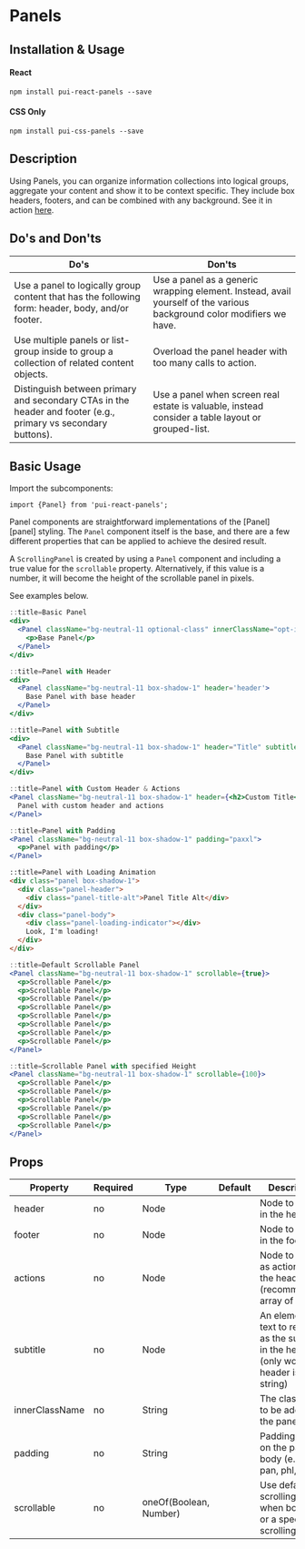 # Panels

## Installation & Usage

#### React
`npm install pui-react-panels --save`

#### CSS Only
`npm install pui-css-panels --save`

## Description

Using Panels, you can organize information collections into logical groups, aggregate your content and show it to be context specific. They include box headers, footers, and can be combined with any background. See it in action [here](https://pui-pivots.cfapps.io/).

## Do's and Don'ts
Do's         | Don'ts
-------------|----------
Use a panel to logically group content that has the following form: header, body, and/or footer. | Use a panel as a generic wrapping element. Instead, avail yourself of the various background color modifiers we have.
Use multiple panels or list-group inside to group a collection of related content objects. | Overload the panel header with too many calls to action.
Distinguish between primary and secondary CTAs in the header and footer (e.g., primary vs secondary buttons). | Use a panel when screen real estate is valuable, instead consider a table layout or grouped-list.

## Basic Usage

Import the subcomponents:

```
import {Panel} from 'pui-react-panels';
```

Panel components are straightforward implementations of the [Panel][panel] styling. The `Panel` component itself is the base, and there are a few different properties that can be applied to achieve the desired result. 

A `ScrollingPanel` is created by using a `Panel` component and including a true value for the `scrollable`
property. Alternatively, if this value is a number, it will become the height of the scrollable panel in pixels.

See examples below.

```jsx
::title=Basic Panel
<div>
  <Panel className="bg-neutral-11 optional-class" innerClassName="opt-inner-class">
    <p>Base Panel</p>
  </Panel>
</div>
```

```jsx
::title=Panel with Header
<div>
  <Panel className="bg-neutral-11 box-shadow-1" header='header'>
    Base Panel with base header
  </Panel>
</div>
```

```jsx
::title=Panel with Subtitle
<div>
  <Panel className="bg-neutral-11 box-shadow-1" header="Title" subtitle="subtitle">
    Base Panel with subtitle
  </Panel>
</div>
```

```jsx
::title=Panel with Custom Header & Actions
<Panel className="bg-neutral-11 box-shadow-1" header={<h2>Custom Title</h2>} actions={<div><button className="btn btn-default mrl">Go</button><button className="btn btn-default-alt">Stop</button></div>}>
  Panel with custom header and actions
</Panel>
```

```jsx
::title=Panel with Padding
<Panel className="bg-neutral-11 box-shadow-1" padding="paxxl">
  <p>Panel with padding</p>
</Panel>
```

```html
::title=Panel with Loading Animation
<div class="panel box-shadow-1">
  <div class="panel-header">
    <div class="panel-title-alt">Panel Title Alt</div>
  </div>
  <div class="panel-body">
    <div class="panel-loading-indicator"></div>
    Look, I'm loading!
  </div>
</div>
```

```jsx
::title=Default Scrollable Panel
<Panel className="bg-neutral-11 box-shadow-1" scrollable={true}>
  <p>Scrollable Panel</p>
  <p>Scrollable Panel</p>
  <p>Scrollable Panel</p>
  <p>Scrollable Panel</p>
  <p>Scrollable Panel</p>
  <p>Scrollable Panel</p>
  <p>Scrollable Panel</p>
  <p>Scrollable Panel</p>
</Panel>
```

```jsx
::title=Scrollable Panel with specified Height
<Panel className="bg-neutral-11 box-shadow-1" scrollable={100}>
  <p>Scrollable Panel</p>
  <p>Scrollable Panel</p>
  <p>Scrollable Panel</p>
  <p>Scrollable Panel</p>
  <p>Scrollable Panel</p>
  <p>Scrollable Panel</p>
</Panel>
```


## Props

Property | Required | Type | Default | Description
---------|----------|------|---------|------------
header         | no | Node                   | | Node to render in the header
footer         | no | Node                   | | Node to render in the footer
actions        | no | Node                   | | Node to render as actions in the header (recommended: array of nodes)
subtitle       | no | Node                   | | An element or text to render as the subtitle in the header (only works if header is a string)
innerClassName | no | String                 | | The className to be added on the panel body
padding        | no | String                 | | Padding to use on the panel body (e.g pam, pan, phl, ptl)
scrollable     | no | oneOf(Boolean, Number) | | Use default scrolling height when boolean or a specified scrolling height
